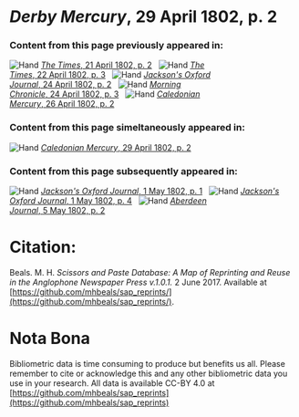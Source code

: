 # *Derby Mercury*, 29 April 1802, p. 2  
  
### Content from this page previously appeared in:  
![Hand](http://scissorsandpaste.net/wp-content/uploads/2017/06/smallhandpointer.png) [*The Times*, 21 April 1802, p. 2](https://mhbeals.github.io/sap_html/The-Times/The-Times-21-April-1802-p-2)  
![Hand](http://scissorsandpaste.net/wp-content/uploads/2017/06/smallhandpointer.png) [*The Times*, 22 April 1802, p. 3](https://mhbeals.github.io/sap_html/The-Times/The-Times-22-April-1802-p-3)  
![Hand](http://scissorsandpaste.net/wp-content/uploads/2017/06/smallhandpointer.png) [*Jackson's Oxford Journal*, 24 April 1802, p. 2](https://mhbeals.github.io/sap_html/Jackson's-Oxford-Journal/Jackson's-Oxford-Journal-24-April-1802-p-2)  
![Hand](http://scissorsandpaste.net/wp-content/uploads/2017/06/smallhandpointer.png) [*Morning Chronicle*, 24 April 1802, p. 3](https://mhbeals.github.io/sap_html/Morning-Chronicle/Morning-Chronicle-24-April-1802-p-3)  
![Hand](http://scissorsandpaste.net/wp-content/uploads/2017/06/smallhandpointer.png) [*Caledonian Mercury*, 26 April 1802, p. 2](https://mhbeals.github.io/sap_html/Caledonian-Mercury/Caledonian-Mercury-26-April-1802-p-2)  
  
### Content from this page simeltaneously appeared in:  
![Hand](http://scissorsandpaste.net/wp-content/uploads/2017/06/smallhandpointer.png) [*Caledonian Mercury*, 29 April 1802, p. 2](https://mhbeals.github.io/sap_html/Caledonian-Mercury/Caledonian-Mercury-29-April-1802-p-2)  
  
### Content from this page subsequently appeared in:  
![Hand](http://scissorsandpaste.net/wp-content/uploads/2017/06/smallhandpointer.png) [*Jackson's Oxford Journal*, 1 May 1802, p. 1](https://mhbeals.github.io/sap_html/Jackson's-Oxford-Journal/Jackson's-Oxford-Journal-1-May-1802-p-1)  
![Hand](http://scissorsandpaste.net/wp-content/uploads/2017/06/smallhandpointer.png) [*Jackson's Oxford Journal*, 1 May 1802, p. 4](https://mhbeals.github.io/sap_html/Jackson's-Oxford-Journal/Jackson's-Oxford-Journal-1-May-1802-p-4)  
![Hand](http://scissorsandpaste.net/wp-content/uploads/2017/06/smallhandpointer.png) [*Aberdeen Journal*, 5 May 1802, p. 2](https://mhbeals.github.io/sap_html/Aberdeen-Journal/Aberdeen-Journal-5-May-1802-p-2)  


# Citation: 

Beals. M. H. *Scissors and Paste Database: A Map of Reprinting and Reuse in the Anglophone Newspaper Press v.1.0.1.* 2 June 2017. Available at [https://github.com/mhbeals/sap_reprints/](https://github.com/mhbeals/sap_reprints/). 

# Nota Bona

Bibliometric data is time consuming to produce but benefits us all. Please remember to cite or acknowledge this and any other bibliometric data you use in your research. All data is available CC-BY 4.0 at [https://github.com/mhbeals/sap_reprints](https://github.com/mhbeals/sap_reprints)